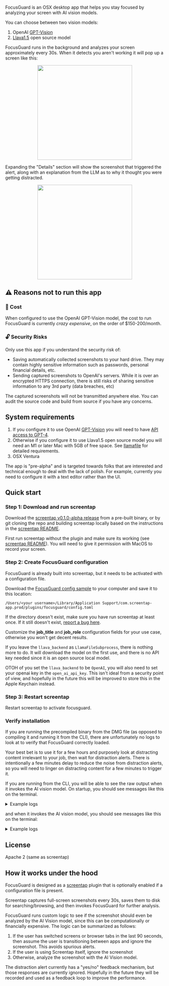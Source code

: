 FocusGuard is an OSX desktop app that helps you stay focused by analyzing your screen with AI vision models.  

You can choose between two vision models:

1. OpenAI [GPT-Vision](https://platform.openai.com/docs/guides/vision) 
2. [Llava1.5](https://llava-vl.github.io/) open source model

FocusGuard runs in the background and analyzes your screen approximately every 30s.  When it detects you aren't working it will pop up a screen like this:

<p align="center">
  <img src="https://github.com/tleyden/screentap/assets/296876/44a49ed2-84a2-46d7-bad9-b898571c848a" height="300">
</p>

Expanding the "Details" section will show the screenshot that triggered the alert, along with an explanation from the LLM as to why it thought you were getting distracted.

<p align="center">
  <img src="https://github.com/tleyden/screentap/assets/296876/25946863-e104-4dd9-835e-fc5cecdaee70" height="300">
</p>


## ⚠️ Reasons not to run this app

### 💸 Cost

When configured to use the OpenAI GPT-Vision model, the cost to run FocusGuard is currently _crazy expensive_, on the order of $150-200/month.

### 🔓 Security Risks

Only use this app if you understand the security risk of:

* Saving automatically collected screenshots to your hard drive.  They may contain highly sensitive information such as passwords, personal financial details, etc.  
* Sending captured screenshots to OpenAI's servers.  While it is over an encrypted HTTPS connection, there is still risks of sharing sensitive information to any 3rd party (data breaches, etc)  

The captured screenshots will not be transmitted anywhere else.  You can audit the source code and build from source if you have any concerns.

## System requirements

1. If you configure it to use OpenAI [GPT-Vision](https://platform.openai.com/docs/guides/vision) you will need to have [API access to GPT-4](https://help.openai.com/en/articles/7102672-how-can-i-access-gpt-4).
2. Otherwise if you configure it to use Llava1.5 open source model you will need an M1 or later Mac with 5GB of free space.  See [llamafile](https://github.com/Mozilla-Ocho/llamafile) for detailed requirements.  
3. OSX Ventura

The app is "pre-alpha" and is targeted towards folks that are interested and technical enough to deal with the lack of polish.  For example, currently you need to configure it with a text editor rather than the UI.

## Quick start

### Step 1: Download and run screentap

Download the [screentap v0.1.0-alpha release](https://github.com/tleyden/screentap/releases/tag/v0.1.0-alpha) from a pre-built binary, or by git cloning the repo and building screentap locally based on the instructions in the [screentap README](https://github.com/tleyden/screentap/blob/main/README.md).

First run screentap without the plugin and make sure its working (see [screentap README](https://github.com/tleyden/screentap/blob/main/README.md)).  You will need to give it permission with MacOS to record your screen.

### Step 2: Create FocusGuard configuration 

FocusGuard is already built into screentap, but it needs to be activated with a configuration file.

Download the [FocusGuard config sample](screentap-app/plugins/focusguard/config_sample.toml) to your computer and save it to this location:

```
/Users/<your username>/Library/Application Support/com.screentap-app.prod/plugins/focusguard/config.toml
```

If the directory doesn't exist, make sure you have run screentap at least once.  If it still doesn't exist, [report a bug here](https://github.com/tleyden/screentap/issues).

Customize the **job_title** and **job_role** configuration fields for your use case, otherwise you won't get decent results.

If you leave the `llava_backend` as `LlamaFileSubprocess`, there is nothing more to do.  It will download the model on the first use, and there is no API key needed since it is an open source local model.

OTOH of you set the  `llava_backend` to be `OpenAI`, you will also need to set your openai key in the `open_ai_api_key`.  This isn't ideal from a security point of view, and hopefully in the future this will be improved to store this in the Apple Keychain instead.

### Step 3: Restart screentap

Restart screentap to activate focusguard.

### Verify installation

If you are running the precompiled binary from the DMG file (as opposed to compiling it and running it from the CLI), there are unfortunately no logs to look at to verify that FocusGuard correctly loaded.

Your best bet is to use it for a few hours and purposely look at distracting content irrelevant to your job, then wait for distraction alerts.  There is intentionally a few minutes delay to reduce the noise from distraction alerts, so you will need to linger on distracting content for a few minutes to trigger it.

If you are running from the CLI, you will be able to see the raw output when it invokes the AI vision model.  On startup, you should see messages like this on the terminal.

<details>
<summary>Example logs</summary>

```
FocusGuard config found at path: /Users/<your username>/Library/Application Support/com.screentap-app.dev/plugins/focusguard/config.toml
Capturing screenshot.  cur_frontmost_app: missing value last_frontmost_app: com.googlecode.iterm2 cur_browser_tab: , last_browser_tab:  frontmost_app_or_tab_changed: true
FocusGuard handling screentap event # 7849 with len(ocr_text): 139 and len(png_data): 494254 frontmost app: missing value frontmost browser tab:
```

</details>

and when it invokes the AI vision model, you should see messages like this on the terminal:

<details>
<summary>Example logs</summary>

```
FocusGuard analyzing image with OpenAI.  Resizing image at png_image_path: ..
Resized image length in bytes: 548430: time_to_resize: 14.5264895s
Invoking OpenAI API
time_to_infer: 10.707368s
```

</details>



## License

Apache 2 (same as screentap)

## How it works under the hood

FocusGuard is designed as a [screentap](https://github.com/tleyden/screentap) plugin that is optionally enabled if a configuration file is present. 

Screentap captures full-screen screenshots every 30s, saves them to disk for searching/browsing, and then invokes FocusGuard for further analysis.

FocusGuard runs custom logic to see if the screenshot should even be analyzed by the AI Vision model, since this can be computationally or financially expensive.  The logic can be summarized as follows:

1. If the user has switched screens or browser tabs in the last 90 seconds, then assume the user is transitioning between apps and ignore the screenshot.  This avoids spurious alerts.
2. If the user is using Screentap itself, ignore the screenshot
3. Otherwise, analyze the screenshot with the AI Vision model.

The distraction alert currently has a "yes/no" feedback mechanism, but those responses are currently ignored.  Hopefully in the future they will be recorded and used as a feedback loop to improve the performance.


